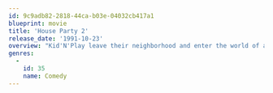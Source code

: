 ```yaml
---
id: 9c9adb82-2818-44ca-b03e-04032cb417a1
blueprint: movie
title: 'House Party 2'
release_date: '1991-10-23'
overview: "Kid'N'Play leave their neighborhood and enter the world of adulthood and higher education. Play attempts to get rich quick in the music business while Kid faces the challenges of college."
genres:
  -
    id: 35
    name: Comedy
---
```

